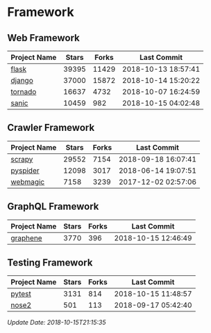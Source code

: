 # Framework

## Web Framework

| Project Name | Stars | Forks | Last Commit |
| ------------ | ----- | ----- | ----------- |
| [flask](https://github.com/pallets/flask) | 39395 | 11429 | 2018-10-13 18:57:41 |
| [django](https://github.com/django/django) | 37000 | 15872 | 2018-10-14 15:20:22 |
| [tornado](https://github.com/tornadoweb/tornado) | 16637 | 4732 | 2018-10-07 16:24:59 |
| [sanic](https://github.com/huge-success/sanic) | 10459 | 982 | 2018-10-15 04:02:48 |

## Crawler Framework

| Project Name | Stars | Forks | Last Commit |
| ------------ | ----- | ----- | ----------- |
| [scrapy](https://github.com/scrapy/scrapy) | 29552 | 7154 | 2018-09-18 16:07:41 |
| [pyspider](https://github.com/binux/pyspider) | 12098 | 3017 | 2018-06-14 19:07:51 |
| [webmagic](https://github.com/code4craft/webmagic) | 7158 | 3239 | 2017-12-02 02:57:06 |

## GraphQL Framework

| Project Name | Stars | Forks | Last Commit |
| ------------ | ----- | ----- | ----------- |
| [graphene](https://github.com/graphql-python/graphene) | 3770 | 396 | 2018-10-15 12:46:49 |

## Testing Framework

| Project Name | Stars | Forks | Last Commit |
| ------------ | ----- | ----- | ----------- |
| [pytest](https://github.com/pytest-dev/pytest) | 3131 | 814 | 2018-10-15 11:48:57 |
| [nose2](https://github.com/nose-devs/nose2) | 501 | 113 | 2018-09-17 05:42:40 |

*Update Date: 2018-10-15T21:15:35*